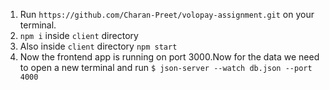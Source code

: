1. Run `https://github.com/Charan-Preet/volopay-assignment.git` on your terminal.
2. `npm i` inside `client` directory
3. Also inside `client` directory `npm start`
4. Now the frontend app is running on port 3000.Now for the data we need to open a new terminal and run `$ json-server --watch db.json --port 4000`

